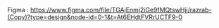 Figma : https://www.figma.com/file/TGAjEnmj2iGe9fMQtswHjj/razrab-(Copy)?type=design&node-id=0-1&t=At6EHdtFVRrUCTF9-0
